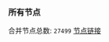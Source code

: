 ### 所有节点
合并节点总数: `27499`
[节点链接](https://github.com/qjlxg/586/raw/refs/heads/master/sub/sub_merge_base64.txt)


